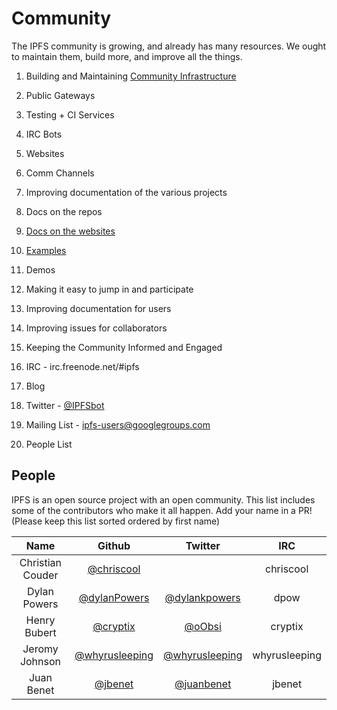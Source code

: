 # Community

The IPFS community is growing, and already has many resources.
We ought to maintain them, build more, and improve all the things.

1. Building and Maintaining
  [Community Infrastructure](https://github.com/ipfs/infrastructure)
  1. Public Gateways
  2. Testing + CI Services
  3. IRC Bots
  4. Websites
  5. Comm Channels

2. Improving documentation of the various projects
  1. Docs on the repos
  2. [Docs on the websites](http://ipfs.io/docs)
  3. [Examples](http://ipfs.io/docs/examples)
  4. Demos

3. Making it easy to jump in and participate
  1. Improving documentation for users
  2. Improving issues for collaborators

4. Keeping the Community Informed and Engaged
  1. IRC - irc.freenode.net/#ipfs
  2. Blog
  3. Twitter - [@IPFSbot](https://twitter.com/IPFSbot)
  4. Mailing List - [ipfs-users@googlegroups.com](https://groups.google.com/forum/#!forum/ipfs-users)
  5. People List


## People

IPFS is an open source project with an open community. This list includes
some of the contributors who make it all happen. Add your name in a PR!
(Please keep this list sorted ordered by first name)

Name | Github | Twitter | IRC
:--: | :----: | :-: | :-----:
Christian Couder | [@chriscool](//github.com/chriscool) |  | chriscool
Dylan Powers | [@dylanPowers](https://github.com/dylanPowers) | [@dylankpowers](https://twitter.com/dylankpowers) | dpow
Henry Bubert | [@cryptix](//github.com/cryptix) | [@oObsi](//twitter.com/oObsi) | cryptix
Jeromy Johnson | [@whyrusleeping](//github.com/whyrusleeping) | [@whyrusleeping](//twitter.com/whyrusleeping) | whyrusleeping
Juan Benet | [@jbenet](//github.com/jbenet) | [@juanbenet](//twitter.com/juanbenet) | jbenet
